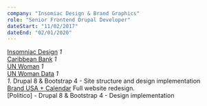 ```yaml
---
company: "Insomiac Design & Brand Graphics"
role: "Senior Frontend Drupal Developer"
dateStart: "11/02/2017"
dateEnd: "02/01/2020"
---
```


[Insomniac Design](https://www.insomniacdesign.com)  *1*<br>
[Caribbean Bank](https://www.caribank.org)  *1*<br>
[UN Woman](https://www.insomniacdesign.com/work/un-women)  *1*<br>
[UN Woman Data](https://data.unwomen.org)  *1*<br>
*1*. Drupal 8 & Bootstrap 4 - Site structure and design implementation<br>
[Brand USA + Calendar](https://www.thebrandusa.com) Full website redesign.<br>
[Politico] - Drupal 8 & Bootstrap 4 - Design implementation
